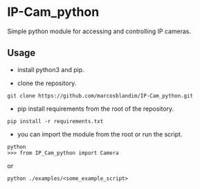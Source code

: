 
# IP-Cam_python

Simple python module for accessing and controlling IP cameras.

## Usage

* install python3 and pip.

* clone the repository.

```shell
git clone https://github.com/marcosblandim/IP-Cam_python.git
```

* pip install requirements from the root of the repository.

```shell
pip install -r requirements.txt
```

* you can import the module from the root or run the script.

```shell
python
>>> from IP_Cam_python import Camera
```

or

```shell
python ./examples/<some_example_script>
```
